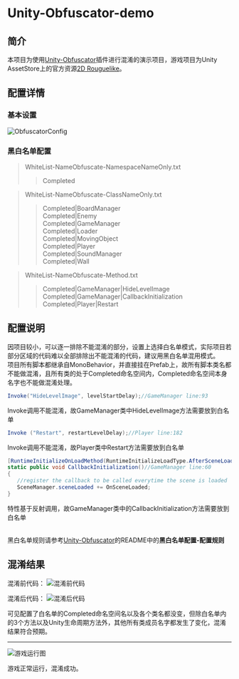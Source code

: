 # Unity-Obfuscator-demo

## 简介
本项目为使用[Unity-Obfuscator][1]插件进行混淆的演示项目，游戏项目为Unity AssetStore上的官方资源[2D Rouguelike][2]。

## 配置详情

### 基本设置
![ObfuscatorConfig][3]
### 黑白名单配置
 > WhiteList-NameObfuscate-NamespaceNameOnly.txt
 >> Completed
 
 > WhiteList-NameObfuscate-ClassNameOnly.txt
 >> Completed|BoardManager  
 >> Completed|Enemy  
 >> Completed|GameManager  
 >> Completed|Loader  
 >> Completed|MovingObject  
 >> Completed|Player  
 >> Completed|SoundManager  
 >> Completed|Wall  
 
 > WhiteList-NameObfuscate-Method.txt
 >> Completed|GameManager|HideLevelImage  
 >> Completed|GameManager|CallbackInitialization  
 >> Completed|Player|Restart  
 
 
 
## 配置说明
 因项目较小，可以逐一排除不能混淆的部分，设置上选择白名单模式，实际项目若部分区域的代码难以全部排除出不能混淆的代码，建议用黑白名单混用模式。  
 项目所有脚本都继承自MonoBehavior，并直接挂在Prefab上，故所有脚本类名都不能做混淆，且所有类的处于Completed命名空间内，Completed命名空间本身名字也不能做混淆处理。
 
 ```c#
 Invoke("HideLevelImage", levelStartDelay);//GameManager line:93
 ```
 Invoke调用不能混淆，故GameManager类中HideLevelImage方法需要放到白名单
 
 ```c#
 Invoke ("Restart", restartLevelDelay);//Player line:182
 ```
 Invoke调用不能混淆，故Player类中Restart方法需要放到白名单
 
  ```c#
  [RuntimeInitializeOnLoadMethod(RuntimeInitializeLoadType.AfterSceneLoad)]
  static public void CallbackInitialization()//GameManager line:60
  {
     //register the callback to be called everytime the scene is loaded
     SceneManager.sceneLoaded += OnSceneLoaded;
  }
 ```
特性基于反射调用，故GameManager类中的CallbackInitialization方法需要放到白名单

<br>黑白名单规则请参考[Unity-Obfuscator][4]的README中的**黑白名单配置-配置规则**</br>

## 混淆结果

混淆前代码：
![混淆前代码][5]

混淆后代码：
![混淆后代码][6]

可见配置了白名单的Completed命名空间名以及各个类名都没变，但除白名单内的3个方法以及Unity生命周期方法外，其他所有类成员名字都发生了变化，混淆结果符合预期。

---
![游戏运行图][7]

游戏正常运行，混淆成功。


  [1]: https://github.com/DrFlower/Unity-Obfuscator "Unity-Obfuscator"
  [2]: https://assetstore.unity.com/packages/essentials/tutorial-projects/2d-roguelike-29825 "2D Rouguelike"
  [3]: https://github.com/DrFlower/Unity-Obfuscator-demo/blob/master/Doc/ObfuscatorConfig.png "ObfuscatorConfig"
  [4]: https://github.com/DrFlower/Unity-Obfuscator "Unity-Obfuscator"
  [5]: https://github.com/DrFlower/Unity-Obfuscator-demo/blob/master/Doc/ILSpyBeforeObfuscate.png "ILSpyBeforeObfuscate"
  [6]: https://github.com/DrFlower/Unity-Obfuscator-demo/blob/master/Doc/ILSpyAfterObfuscate.png "ILSpyAfterObfuscate"
  [7]: https://github.com/DrFlower/Unity-Obfuscator-demo/blob/master/Doc/Game.png "Game"